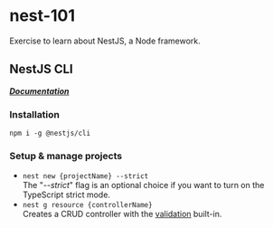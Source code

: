 # nest-101
Exercise to learn about NestJS, a Node framework.

## NestJS CLI
[***Documentation***](https://docs.nestjs.com/cli/overview)

### Installation
`npm i -g @nestjs/cli`

### Setup & manage projects
* `nest new {projectName} --strict`  
    The "*--strict*" flag is an optional choice if you want to turn on the TypeScript strict mode.
* `nest g resource {controllerName}`  
    Creates a CRUD controller with the [validation](https://docs.nestjs.com/techniques/validation) built-in.
